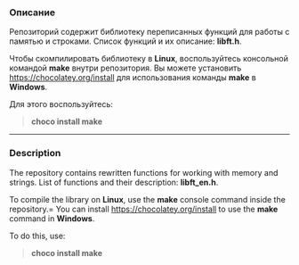 ### Описание
Репозиторий содержит библиотеку переписанных функций для работы с памятью и строками.
Список функций и их описание: **libft.h**.

Чтобы скомпилировать библиотеку в **Linux**, воспользуйтесь консольной командой **make** внутри репозитория.
Вы можете установить https://chocolatey.org/install для использования команды **make** в **Windows**.

Для этого воспользуйтесь:
> **choco install make**

---

### Description
The repository contains rewritten functions for working with memory and strings.
List of functions and their description: **libft_en.h**.

To compile the library on **Linux**, use the **make** console command inside the repository.=
You can install https://chocolatey.org/install to use the **make** command in **Windows**.

To do this, use:
> **choco install make**
